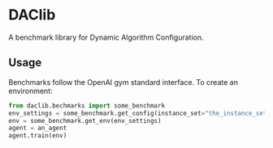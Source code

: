 # DAClib
A benchmark library for Dynamic Algorithm Configuration.

## Usage
Benchmarks follow the OpenAI gym standard interface. To create an environment:
```python
from daclib.bechmarks import some_benchmark
env_settings = some_benchmark.get_config(instance_set="the_instance_set_name")
env = some_benchmark.get_env(env_settings)
agent = an_agent
agent.train(env)
```
